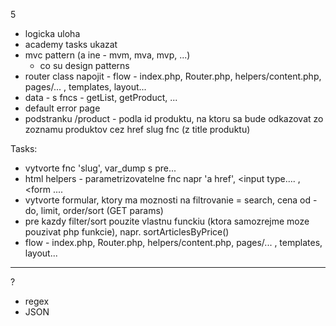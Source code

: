 5
- logicka uloha
- academy tasks ukazat
- mvc pattern (a ine - mvm, mva, mvp, ...)
	- co su design patterns
- router class napojit - flow - index.php,
	Router.php, helpers/content.php,
	pages/... , templates, layout...
- data - s fncs - getList, getProduct, ...
- default error page
- podstranku /product - podla id produktu,
	na ktoru sa bude odkazovat zo zoznamu produktov cez href
slug fnc (z title produktu)

Tasks:
- vytvorte fnc 'slug', var_dump s pre...
- html helpers - parametrizovatelne fnc napr 'a href', <input type.... , <form ....
- vytvorte formular, ktory ma moznosti na filtrovanie = search, cena od - do, limit, order/sort (GET params)
- pre kazdy filter/sort pouzite vlastnu funckiu (ktora samozrejme moze pouzivat php funkcie), napr. sortArticlesByPrice()
- flow - index.php,
	Router.php, helpers/content.php,
	pages/... , templates, layout...

--------------------
?
- regex
- JSON

